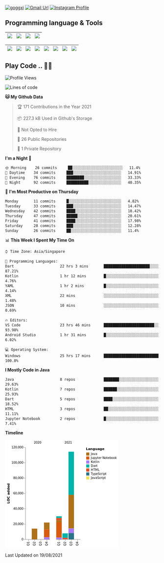 [![goggxi](https://img.shields.io/badge/Portofolio-Goggxi-orange)](https://goggxi.github.io)
[![Gmail Url](https://img.shields.io/twitter/url?label=Goggxi@gmail.com&logo=gmail&style=social&url=http%3A%2F%2Fmailto%3Acontact.Goggxi@gmail.com)](mailto:Goggxi@gmail.com) [![Instagram Profile](https://img.shields.io/twitter/url?label=moh_rifkan&logo=instagram&style=social&url=https://www.instagram.com/moh_rifkan/)](https://www.instagram.com/moh_rifkan/)

## Programming language & Tools
| [<img src="https://cdn.svgporn.com/logos/java.svg" width="50">]() |[<img src="https://cdn.svgporn.com/logos/kotlin.svg" width="50">]() | [<img src="https://cdn.svgporn.com/logos/dart.svg" width="50">]() | [<img src="https://cdn.svgporn.com/logos/python.svg" width="50">]() |
|---|---|---|---|

| [<img src=https://lh3.googleusercontent.com/6n8UeRbQwQV1TPp1WgpWjciVkO0um_oDNSbnAqvYRCDAebCfv22RkgwPxkwRkV6aNHi98r9gyFsfOT2pbCMCeXBbIp-5vOqSrOnhbw width="50">]() | [<img src="https://cdn.svgporn.com/logos/flutter.svg" width="50">]() | [<img src="https://cdn.svgporn.com/logos/jupyter.svg" width="50">]() | [<img src="https://cdn.svgporn.com/logos/mysql.svg" width="50">]() | <img src="https://cdn.svgporn.com/logos/postgresql.svg" width="50"/> | <img src="https://cdn.svgporn.com/logos/firebase.svg" width="50"/> | <img src="https://cdn.svgporn.com/logos/spring-icon.svg" width="50"/> | <img src="https://cncf-branding.netlify.app/img/projects/grpc/horizontal/color/grpc-horizontal-color.svg" width="50"/>
|-----|----|----|----|----|----|----|----|


## Play Code .. 💬🚀

<!--START_SECTION:waka-->
![Profile Views](http://img.shields.io/badge/Profile%20Views-0-blue)

![Lines of code](https://img.shields.io/badge/From%20Hello%20World%20I%27ve%20Written-187930%20lines%20of%20code-blue)

**🐱 My Github Data** 

> 🏆 171 Contributions in the Year 2021
 > 
> 📦 227.3 kB Used in Github's Storage 
 > 
> 🚫 Not Opted to Hire
 > 
> 📜 26 Public Repositories 
 > 
> 🔑 1 Private Repository 
 > 
**I'm a Night 🦉** 

```text
🌞 Morning    26 commits     ██░░░░░░░░░░░░░░░░░░░░░░░   11.4% 
🌆 Daytime    34 commits     ███░░░░░░░░░░░░░░░░░░░░░░   14.91% 
🌃 Evening    76 commits     ████████░░░░░░░░░░░░░░░░░   33.33% 
🌙 Night      92 commits     ██████████░░░░░░░░░░░░░░░   40.35%

```
📅 **I'm Most Productive on Thursday** 

```text
Monday       11 commits     █░░░░░░░░░░░░░░░░░░░░░░░░   4.82% 
Tuesday      33 commits     ███░░░░░░░░░░░░░░░░░░░░░░   14.47% 
Wednesday    42 commits     ████░░░░░░░░░░░░░░░░░░░░░   18.42% 
Thursday     47 commits     █████░░░░░░░░░░░░░░░░░░░░   20.61% 
Friday       41 commits     ████░░░░░░░░░░░░░░░░░░░░░   17.98% 
Saturday     28 commits     ███░░░░░░░░░░░░░░░░░░░░░░   12.28% 
Sunday       26 commits     ██░░░░░░░░░░░░░░░░░░░░░░░   11.4%

```


📊 **This Week I Spent My Time On** 

```text
⌚︎ Time Zone: Asia/Singapore

💬 Programming Languages: 
Dart                     22 hrs 3 mins       █████████████████████░░░░   87.21% 
Kotlin                   1 hr 12 mins        █░░░░░░░░░░░░░░░░░░░░░░░░   4.76% 
YAML                     1 hr 2 mins         █░░░░░░░░░░░░░░░░░░░░░░░░   4.14% 
XML                      22 mins             ░░░░░░░░░░░░░░░░░░░░░░░░░   1.48% 
JSON                     10 mins             ░░░░░░░░░░░░░░░░░░░░░░░░░   0.69%

🔥 Editors: 
VS Code                  23 hrs 46 mins      ███████████████████████░░   93.98% 
Android Studio           1 hr 31 mins        █░░░░░░░░░░░░░░░░░░░░░░░░   6.02%

💻 Operating System: 
Windows                  25 hrs 17 mins      █████████████████████████   100.0%

```

**I Mostly Code in Java** 

```text
Java                     8 repos             ███████░░░░░░░░░░░░░░░░░░   29.63% 
Kotlin                   7 repos             ██████░░░░░░░░░░░░░░░░░░░   25.93% 
Dart                     5 repos             ████░░░░░░░░░░░░░░░░░░░░░   18.52% 
HTML                     3 repos             ██░░░░░░░░░░░░░░░░░░░░░░░   11.11% 
Jupyter Notebook         2 repos             █░░░░░░░░░░░░░░░░░░░░░░░░   7.41%

```


**Timeline**

![Chart not found](https://raw.githubusercontent.com/Goggxi/Goggxi/main/charts/bar_graph.png) 


 Last Updated on 19/08/2021
<!--END_SECTION:waka-->
